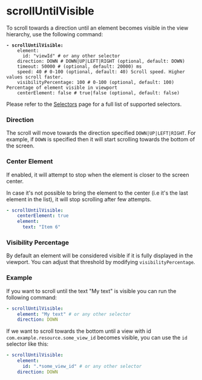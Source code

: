 # scrollUntilVisible

To scroll towards a direction until an element becomes visible in the view hierarchy, use the following command:

<pre class="language-yaml"><code class="lang-yaml"><strong>- scrollUntilVisible:
</strong>    element:
      id: "viewId" # or any other selector
    direction: DOWN # DOWN|UP|LEFT|RIGHT (optional, default: DOWN)
    timeout: 50000 # (optional, default: 20000) ms
    speed: 40 # 0-100 (optional, default: 40) Scroll speed. Higher values scroll faster.
    visibilityPercentage: 100 # 0-100 (optional, default: 100) Percentage of element visible in viewport
    centerElement: false # true|false (optional, default: false)
</code></pre>

Please refer to the [Selectors](../selectors.md) page for a full list of supported selectors.

### Direction

The scroll will move towards the direction specified `DOWN|UP|LEFT|RIGHT`. For example, if `DOWN` is specified then it will start scrolling towards the bottom of the screen.



### Center Element

If enabled, it will attempt to stop when the element is closer to the screen center.&#x20;

In case it's not possible to bring the element to the center (i.e it's the last element in the list), it will stop scrolling after few attempts.

```yaml
- scrollUntilVisible:
    centerElement: true
    element:
      text: "Item 6"
```



### Visibility Percentage

By default an element will be considered visible if it is fully displayed in the viewport. You can adjust that threshold by modifying `visibilityPercentage`.



### Example

If you want to scroll until the text "My text" is visible you can run the following command:

```yaml
- scrollUntilVisible:
    element: "My text" # or any other selector
    direction: DOWN
```

If we want to scroll towards the bottom until a view with id `com.example.resource.some_view_id` becomes visible, you can use the `id` selector like this:

```yaml
- scrollUntilVisible:
    element:
      id: ".*some_view_id" # or any other selector
    direction: DOWN
```

